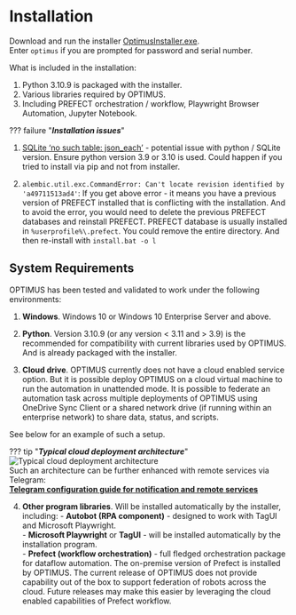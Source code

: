 # Installation  

Download and run the installer [OptimusInstaller.exe](https://github.com/ray-oh/Optimus-Installation/raw/main/installation/OptimusInstaller.exe).  
Enter `optimus` if you are prompted for password and serial number.  

What is included in the installation:  

  1. Python 3.10.9 is packaged with the installer.  
  2. Various libraries required by OPTIMUS.  
  3. Including PREFECT orchestration / workflow, Playwright Browser Automation, Jupyter Notebook.  

??? failure "***Installation issues***"
  1. [SQLite ‘no such table: json_each’](https://github.com/PrefectHQ/prefect/issues/5970) - potential issue with python / SQLite version.  Ensure python version 3.9 or 3.10 is used. Could happen if you tried to install via pip and not from installer.  

  2. `alembic.util.exc.CommandError: Can't locate revision identified by 'a49711513ad4'`: If you get above error - it means you have a previous version of PREFECT installed that is conflicting with the installation. And to avoid the error, you would need to delete the previous PREFECT databases and reinstall PREFECT. PREFECT database is usually installed in `%userprofile%\.prefect`.  You could remove the entire directory. And then re-install with `install.bat -o l`

## System Requirements  

OPTIMUS has been tested and validated to work under the following environments:  

  1. **Windows**. Windows 10 or Windows 10 Enterprise Server and above.  

  2. **Python**.  Version 3.10.9 (or any version < 3.11 and > 3.9) is the recommended for compatibility with current libraries used by OPTIMUS.  And is already packaged with the installer.  

  3. **Cloud drive**.  OPTIMUS currently does not have a cloud enabled service option.  But it is possible deploy OPTIMUS on a cloud virtual machine to run the automation in unattended mode.  It is possible to federate an automation task across multiple deployments of OPTIMUS using OneDrive Sync Client or a shared network drive (if running within an enterprise network) to share data, status, and scripts.  
  
  See below for an example of such a setup. 

  ??? tip "***Typical cloud deployment architecture***"
    ![Typical cloud deployment architecture](https://user-images.githubusercontent.com/115925194/210483008-d9d9687f-2602-4ded-bb3d-90d1c8cce8b4.png)  
    Such an architecture can be further enhanced with remote services via Telegram:  
    [**Telegram configuration guide for notification and remote services**](../advance/telegram.md)

  4. **Other program libraries**.  Will be installed automatically by the installer, including:
    - **Autobot (RPA component)** - designed to work with TagUI and Microsoft Playwright.  
    - **Microsoft Playwright** or **TagUI** - will be installed automatically by the installation program.  
    - **Prefect (workflow orchestration)** - full fledged orchestration package for dataflow automation.  The on-premise version of Prefect is installed by OPTIMUS.  The current release of OPTIMUS does not provide capability out of the box to support federation of robots across the cloud.  Future releases may make this easier by leveraging the cloud enabled capabilities of Prefect workflow.  
